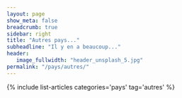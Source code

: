 ```yaml
---
layout: page
show_meta: false
breadcrumb: true
sidebar: right
title: "Autres pays..."
subheadline: "Il y en a beaucoup..."
header:
   image_fullwidth: "header_unsplash_5.jpg"
permalink: "/pays/autres/"
---
```


{% include list-articles categories='pays' tag='autres' %}